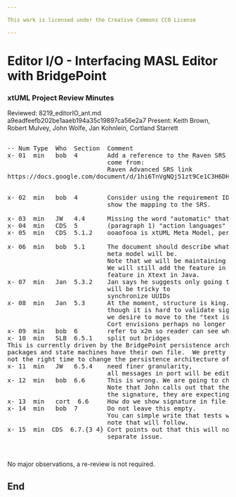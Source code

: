 ```yaml
---

This work is licensed under the Creative Commons CC0 License

---
```


# Editor I/O - Interfacing MASL Editor with BridgePoint
### xtUML Project Review Minutes

Reviewed:  8219_editorIO_ant.md   a9eadfeefb202be1aaeb194a35c19897ca56e2a7
Present:  Keith Brown, Robert Mulvey, John Wolfe, Jan Kohnlein, Cortland Starrett

<pre>

-- Num Type  Who  Section  Comment
x- 01  min   bob  4        Add a reference to the Raven SRS that these requirements
                           come from:
                           Raven Advanced SRS link
https://docs.google.com/document/d/1hi6TnVgNQj51zt9Ce1C3H6DHJI_kCjF1CDMBXxoe7wo/edit


x- 02  min   bob  4        Consider using the requirement ID from the SRS to clearly
                           show the mapping to the SRS.
                           
x- 03  min   JW   4.4      Missing the word "automatic" that is in the SRS. Add
x- 04  min   CDS  5        (paragraph 1) "action languages"
x- 05  min   CDS  5.1.2    ooaofooa is xtUML Meta Model, perhaps put this in parenthis at first use

x- 06  min   bob  5.1      The document should describe what the "new" process of adding a feature to the
                           meta model will be.
                           Note that we will be maintaining 2 languages, MASL and xtUML, at least for a while.
                           We will still add the feature in xtUML as usual and we will then add the 
                           feature in Xtext in Java.
x- 07  min   Jan  5.3.2    Jan says he suggests only going this way if we get rid of UUIDs. It 
                           will be tricky to 
                           synchronize UUIDs
x- 08  min   Jan  5.3      At the moment, structure is king. This may change, but for now
                           though it is hard to validate signatures in the structural approach .
                           we desire to move to the "text is king" approach.
                           Cort envisions perhaps no longer even allowing signature editing structurally.
x- 09  min   bob  6        refer to x2m so reader can see where this folder structure comes ffrom
x- 10  min   SLB  6.5.1    split out bridges
This is currently driven by the BridgePoint persistence architecture.  Currently components, classes,
packages and state machines have their own file.  We pretty much need to align with this.  And now is
not the right time to change the persistence architecture of BridgePoint.
x- 11  min   JW   6.5.4    need finer granularity, 
                           all messages in port will be edited as single resource and persisted as such
x- 12  min   bob  6.6      This is wrong. We are going to choose structure as king. Rework this section.
                           Note that John calls out that the customer does not want to deal with 
                           the signature, they are expecting structure as king for this work.
x- 13  min   cort  6.6     How do we show signature in file but not edit it? Explain in rewored section.
x- 14  min   bob  7        Do not leave this empty. 
                           You can simple write that tests will be outlined in the design 
                           note that will follow.
x- 15  min  CDS  6.7.{3 4} Cort points out that this will not be done in this work. Call this out and raise 
                           separate issue.


</pre>
   
No major observations, a re-review is not required.


End
---
